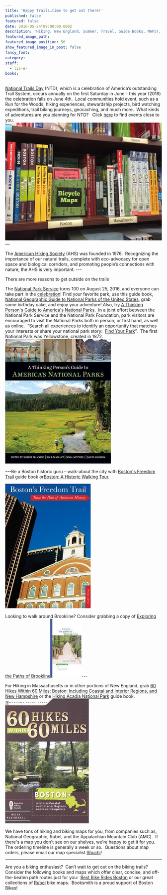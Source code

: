 ```yaml
---
title: 'Happy Trails…time to get out there!'
published: false
featured: false
date: 2016-05-24T09:00:00.000Z
description: 'Hiking, New England, Summer, Travel, Guide Books, MAPS!, National Trails Day, American Hiking Society, Books, Brookline, Boston, Happy Trails!, Biking, National Parks, Happy 100th National Parks Service, Ecology'
featured_image_path:
featured_image_position: 50
show_featured_image_in_post: false
fancy_font:
category:
staff:
  - liz-e-
books:
---
```



[National Trails Day](http://nationaltrailsday.americanhiking.org/) (NTD), which is a celebration of America’s outstanding Trail System, occurs annually on the first Saturday in June - this year (2016) the celebration falls on June 4th.&nbsp; Local communities hold event, such as a Run for the Woods, hiking experiences, stewardship projects, bird watching expeditions, trail biking journeys, geocaching, and much more.&nbsp; What kinds of adventures are you planning for NTD? &nbsp; Click [here](http://nationaltrailsday.americanhiking.org/events/#page-1) to find events close to you. ![](/uploads/versions/travel-section---x----3264-2448x---.jpg)—

The [American Hiking Society](http://www.americanhiking.org/about-us/) (AHS) was founded in 1976.&nbsp; Recognizing the importance of our natural trails, complete with eco-advocacy for open space and biological corridors, and promoting people’s connections with nature, the AHS is very important. ---

There are more reasons to get outside on the trails![![](/uploads/versions/nat-geo-parks---x----237-400x---.jpg)](http://www.brooklinebooksmith-shop.com/book/9781426216510)

The [National Park Service](https://www.nps.gov/index.htm) turns 100 on August 25, 2016, and everyone can take part in the [celebration](https://www.nps.gov/subjects/centennial/index.htm)! Find your favorite park, use this guide book, [National Geographic Guide to National Parks of the United States](http://www.brooklinebooksmith-shop.com/book/9781426216510), grab some birthday cake, and enjoy your adventure! Also, try [A Thinking Person's Guide to America's National Parks](http://www.brooklinebooksmith-shop.com/book/9780807600191).&nbsp; In a joint effort between the National Park Service and the National Park Foundation, park visitors are encouraged to visit the National Parks both in person, or first hand, as well as online.&nbsp; “Search all experiences to identify an opportunity that matches your interests or share your national park story:&nbsp; [Find Your Park](http://findyourpark.com/)”.&nbsp; The first National Park was Yellowstone, created in 1872.&nbsp; [![](/uploads/versions/thinking-guide-nat-parks---x----340-400x---.jpg)](http://www.brooklinebooksmith-shop.com/book/9780807600191)

---Be a Boston historic guru – walk-about the city with [Boston's Freedom Trail](http://www.brooklinebooksmith-shop.com/book/9780762772988) guide book or[Boston: A Historic Walking Tour](http://www.brooklinebooksmith-shop.com/book/9780738599366).

[![](/uploads/versions/boston-s-freedom-trail---x----275-400x---.jpg)](http://www.brooklinebooksmith-shop.com/book/9780762772988)

Looking to walk around Brookline? Consider grabbing a copy of [Exploring the Paths of Brookline![](/uploads/versions/exploring-paths-brookline---x----100-189x---.jpg)](http://www.brooklinebooksmith-shop.com/product/exploring-paths-brookline-pehlke-linda-olsen)---

For Hiking in Massachusetts or in other portions of New England, grab [60 Hikes Within 60 Miles: Boston: Including Coastal and Interior Regions, and New Hampshire](http://www.brooklinebooksmith-shop.com/book/9780897326360) or the [Hiking Acadia National Park](http://www.brooklinebooksmith-shop.com/book/9781493016617) guide book. [![](/uploads/versions/60-hikes-boston---x----269-400x---.jpg)](http://www.brooklinebooksmith-shop.com/book/9780897326360)

We have tons of hiking and biking maps for you, from companies such as, National Geographic, Rubel, and the Appalachian Mountain Club (AMC).&nbsp; If there's a map you don't see on our shelves, we're happy to get it for you.&nbsp; The ordering timeline is generally a week or so.&nbsp; Questions about map orders, please email our map specialist [Shuchi](javascript:void(location.href='mailto:'+String.fromCharCode(115,104,117,99,104,105,64,98,114,111,111,107,108,105,110,101,98,111,111,107,115,109,105,116,104,46,99,111,109)))!

---

Are you a biking enthusiast?&nbsp; Can’t wait to get out on the biking trails?&nbsp; Consider the following books and maps which offer clear, concise, and off-the-beaten path routes just for you:&nbsp; [Best Bike Rides Boston](http://www.brooklinebooksmith-shop.com/book/9780762746941) or our great collections of [Rubel](http://www.bikemaps.com/regmaps.htm) bike maps.&nbsp; Booksmith is a proud support of Boston Bikes!
